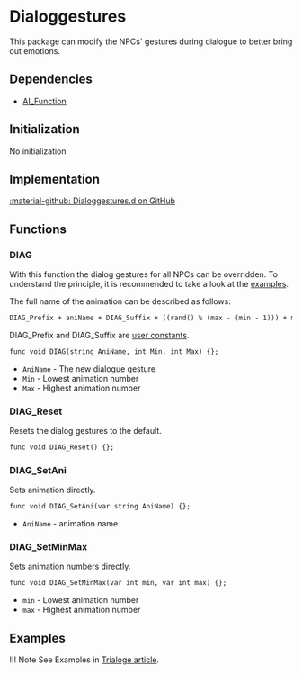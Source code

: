 # Dialoggestures
This package can modify the NPCs' gestures during dialogue to better bring out emotions.

## Dependencies

- [AI_Function](ai_function.md)

## Initialization
No initialization

## Implementation
[:material-github: Dialoggestures.d on GitHub](https://github.com/Lehona/LeGo/blob/dev/Dialoggestures.d)

## Functions

### DIAG
With this function the dialog gestures for all NPCs can be overridden. To understand the principle, it is recommended to take a look at the [examples](#examples). 

The full name of the animation can be described as follows:
```dae
DIAG_Prefix + aniName + DIAG_Suffix + ((rand() % (max - (min - 1))) + min).ToString("00");
```
DIAG_Prefix and DIAG_Suffix are [user constants](various/userconstants.md).

```dae
func void DIAG(string AniName, int Min, int Max) {};
```

- `AniName` - The new dialogue gesture
- `Min` - Lowest animation number
- `Max` - Highest animation number

### DIAG_Reset
Resets the dialog gestures to the default.
```dae
func void DIAG_Reset() {};
```

### DIAG_SetAni
Sets animation directly.
```dae
func void DIAG_SetAni(var string AniName) {};
```

- `AniName` - animation name

### DIAG_SetMinMax
Sets animation numbers directly.
```dae
func void DIAG_SetMinMax(var int min, var int max) {};
```

- `min` - Lowest animation number
- `max` - Highest animation number

## Examples
!!! Note
    See Examples in [Trialoge article](trialoge.md#examples).
